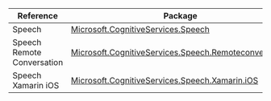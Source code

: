 | Reference | Package | Source |
|---|---|---|
|Speech|[Microsoft.CognitiveServices.Speech](https://www.nuget.org/packages/Microsoft.CognitiveServices.Speech)|[GitHub](https://github.com/Azure/azure-sdk-for-net)|
|Speech Remote Conversation|[Microsoft.CognitiveServices.Speech.Remoteconversation](https://www.nuget.org/packages/Microsoft.CognitiveServices.Speech.Remoteconversation)|[GitHub](https://github.com/Azure/azure-sdk-for-net)|
|Speech Xamarin iOS|[Microsoft.CognitiveServices.Speech.Xamarin.iOS](https://www.nuget.org/packages/Microsoft.CognitiveServices.Speech.Xamarin.iOS)|[GitHub](https://github.com/Azure/azure-sdk-for-net)|
